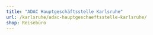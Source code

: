 ```yaml
---
title: "ADAC Hauptgeschäftsstelle Karlsruhe"
url: /karlsruhe/adac-hauptgeschaeftsstelle-karlsruhe/
shop: Reisebüro
---
```

